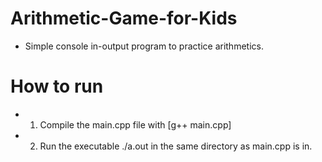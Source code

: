 # Arithmetic-Game-for-Kids
- Simple console in-output program to practice arithmetics.

# How to run
- 1. Compile the main.cpp file with [g++ main.cpp]
- 2. Run the executable ./a.out in the same directory as main.cpp is in.
